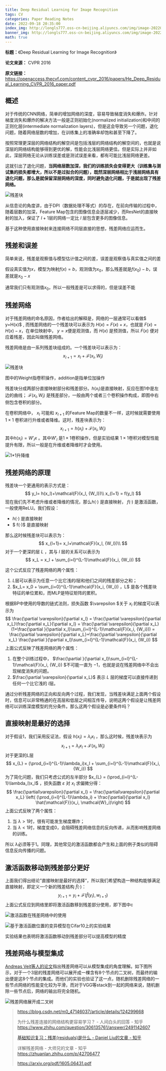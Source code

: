 ```yaml
---
title: Deep Residual Learning for Image Recognition
tags: CV
categories: Paper Reading Notes
date: 2022-09-18 20:35:00
index_img: http://longls777.oss-cn-beijing.aliyuncs.com/img/image-20220918203856759.png
banner_img: http://longls777.oss-cn-beijing.aliyuncs.com/img/image-20220918203856759.png
math: true
---
```


**标题：**《Deep Residual Learning for Image Recognition》

**论文来源：** CVPR 2016

**原文链接：** https://openaccess.thecvf.com/content_cvpr_2016/papers/He_Deep_Residual_Learning_CVPR_2016_paper.pdf



## 概述

对于传统的CNN网络，简单的增加网络的深度，容易导致梯度消失和爆炸。针对梯度消失和爆炸的解决方法一般是正则初始化(normalized initialization)和中间的正则化层(intermediate normalization layers)，但是这会导致另一个问题，退化问题，随着网络层数的增加，在训练集上的准确率却饱和甚至下降了。

按照常理更深层的网络结构的解空间是包括浅层的网络结构的解空间的，也就是说深层的网络结构能够得到更优的解，性能会比浅层网络更佳。但是实际上并非如此，深层网络无论从训练误差或是测试误差来看，都有可能比浅层网络更差。

这就引出了退化问题，**当网络层数加深，我们的训练损失会变得更大（训练集与测试集的损失都增大，所以不是过拟合的问题），既然深层网络相比于浅层网络具有退化问题，那么是就保留深层网络的深度，同时避免退化问题，于是就出现了残差网络。**

![残差块](http://longls777.oss-cn-beijing.aliyuncs.com/img/7c04dd8aefda47ab94902e20fb8b3b05.png)



从信息论的角度讲，由于DPI（数据处理不等式）的存在，在前向传输的过程中，随着层数的加深，Feature Map包含的图像信息会逐层减少，而ResNet的直接映射的加入，保证了 $l+1$层的网络一定比 $l$ 层包含更多的图像信息。

基于这种使用直接映射来连接网络不同层直接的思想，残差网络应运而生。

## 残差和误差

简单来说，残差是观察值与模型估计值之间的差，误差是观察值与真实值之间的差

假设真实值为$x$，模型为映射$f(x)=b$，观测值为$x_0$，那么残差就是$f(x_0)-b$，误差就是$x_0-x$

通常我们只有观测值$x_0$，所以一般残差是可以求得的，但是误差不能

## 残差网络

对于残差网络的命名原因，作者给出的解释是，网络的一层通常可以看做$ y=H(x)$ , 而残差网络的一个残差块可以表示为 $H(x)=F(x)+x$，也就是 $F(x)=H(x)−x$，在单位映射中， $y=x$便是观测值，而 $H(x)$ 是预测值，所以 $F(x)$ 便对应着残差，因此叫做残差网络。



残差网络是由一系列残差块组成的。一个残差块可以表示为：
$$
x_{l+1}=x_l+\mathcal{F}(x_l,W_l)
$$


![残差块](http://longls777.oss-cn-beijing.aliyuncs.com/img/v2-bd76d0f10f84d74f90505eababd3d4a1_b.jpg)

图中的Weight指卷积操作，addition是指单位加操作

残差块分成两部分直接映射部分和残差部分。$h(x_l)$是直接映射，反应在图1中是左边的曲线； $\mathcal{F}(x_l, {W_l})$ 是残差部分，一般由两个或者三个卷积操作构成，即图中右侧包含卷积的部分。

在卷积网络中， $x_l$ 可能和 $x_{l+1}$ 的Feature Map的数量不一样，这时候就需要使用 $1\times1$ 卷积进行升维或者降维。这时，残差块表示为：
$$
x_{l+1}= h(x_l)+\mathcal{F}(x_l, {W_l})
$$
其中$h(x_l) = W'_lx$ 。其中$W'_l$ 是$1\times1$卷积操作，但是实验结果 $1\times1$卷积对模型性能提升有限，所以一般是在升维或者降维时才会使用。

![1*1升降维](http://longls777.oss-cn-beijing.aliyuncs.com/img/v2-54d11fdb5da318615fae5f579f68c31a_b.jpg)

## 残差网络的原理

残差块一个更通用的表示方式是：
$$
y_l= h(x_l)+\mathcal{F}(x_l, {W_l})\\
x_{l+1} = f(y_l)
$$
现在我们先不考虑升维或者降维的情况，那么$h(\cdot)$ 是直接映射， $f(\cdot)$ 是激活函数，一般使用ReLU。我们假设：

- $h(⋅)$ 是直接映射
- $ f(⋅)$ 是直接映射

那么这时候残差块可以表示为：
$$
x_{l+1}= x_l+\mathcal{F}(x_l, {W_l})\\
$$
对于一个更深的层 $L$ ，其与 $l$ 层的关系可以表示为
$$
x_L = x_l + \sum_{i=l}^{L-1}\mathcal{F}(x_i, {W_i})
$$


这个公式反应了残差网络的两个属性：

1.  $L$层可以表示为任意一个比它浅的$l$层和他们之间的残差部分之和；
2. $x_L= x_0 + \sum_{i=0}^{L-1}\mathcal{F}(x_i, {W_i}) $，$L$ 是各个残差块特征的单位累和，而MLP是特征矩阵的累积。

根据BP中使用的导数的链式法则，损失函数 $\varepsilon $关于 $x_l$ 的梯度可以表示为
$$
\frac{\partial \varepsilon}{\partial x_l} = \frac{\partial \varepsilon}{\partial x_L}\frac{\partial x_L}{\partial x_l} = \frac{\partial \varepsilon}{\partial x_L}(1+\frac{\partial }{\partial x_l}\sum_{i=l}^{L-1}\mathcal{F}(x_i, {W_i})) = \frac{\partial \varepsilon}{\partial x_L}+\frac{\partial \varepsilon}{\partial x_L} \frac{\partial }{\partial x_l}\sum_{i=l}^{L-1}\mathcal{F}(x_i, {W_i})
$$
上面公式反映了残差网络的两个属性：

1. 在整个训练过程中， $\frac{\partial }{\partial x_l}\sum_{i=l}^{L-1}\mathcal{F}(x_i, {W_i}) $不可能一直为 $−1$，也就是说在残差网络中不会出现梯度消失的问题。
2. $\frac{\partial \varepsilon}{\partial x_L}$ 表示 $L$ 层的梯度可以直接传递到任何一个比它浅的 $l$层。

通过分析残差网络的正向和反向两个过程，我们发现，当残差块满足上面两个假设时，信息可以非常畅通的在高层和低层之间相互传导，说明这两个假设是让残差网络可以训练深度模型的充分条件。那么这两个假设是必要条件吗？

## 直接映射是最好的选择

对于假设1，我们采用反证法，假设 $h(x_l) = \lambda_l x_l$ ，那么这时候，残差块表示为
$$
x_{l+1} = \lambda_lx_l + \mathcal{F}(x_l, {W_l})
$$
对于更深的L层
$$
x_{L} = (\prod_{i=l}^{L-1}\lambda_i)x_l + \sum_{i=l}^{L-1}\mathcal{F}(x_i, {W_i})
$$
为了简化问题，我们只考虑公式的左半部分 $x_{L} = (\prod_{i=l}^{L-1}\lambda_l)x_l$ ，损失函数 $\varepsilon$ 对 $x_l$ 求偏微分得：
$$
\frac{\partial\varepsilon}{\partial x_l} = \frac{\partial\varepsilon}{\partial x_L} \left( (\prod_{i=l}^{L-1}\lambda_i) + \frac{\partial}{\partial x_l} \hat{\mathcal{F}}(x_i, \mathcal{W}_i)\right)
$$
上面公式反映了两个属性：

1. 当 $\lambda>1$时，很有可能发生梯度爆炸；
2. 当 $\lambda<1$时，梯度变成0，会阻碍残差网络信息的反向传递，从而影响残差网络的训练。

所以 $\lambda$必须等于1。同理，其他常见的激活函数都会产生和上面的例子类似的阻碍信息反向传播的问题。

## 激活函数移动到残差部分更好

上面我们得出结论”直接映射是最好的选择”，所以我们希望构造一种结构能够满足直接映射，即定义一个新的残差结构 $\hat{f}(\cdot)$：
$$
y_{l+1} = y_l + \mathcal{F}(\hat{f}(y_l), w_{l+1})
$$
上面公式反应到网络里即将激活函数移到残差部分使用，即下图中c

![激活函数在残差网络中的使用](http://longls777.oss-cn-beijing.aliyuncs.com/img/v2-1c02c8b95a7916ad759a98507fb26079_b.jpg)

![基于激活函数位置的变异模型在Cifar10上的实验结果](http://longls777.oss-cn-beijing.aliyuncs.com/img/v2-ffe81dab49de5306fb001e1da7de7ce3_b.jpg)



实验结果也表明将激活函数移动到残差部分可以提高模型的精度

## 残差网络与模型集成

[Andreas Veit等人的论文](https://arxiv.org/pdf/1605.06431.pdf)指出残差网络可以从模型集成的角度理解。如下图所示，对于一个3层的残差网络可以展开成一棵含有8个节点的二叉树，而最终的输出便是这8个节点的集成。而他们的实验也验证了这一点，随机删除残差网络的一些节点网络的性能变化较为平滑，而对于VGG等stack到一起的网络来说，随机删除一些节点后，网络的输出将完全随机。

![残差网络展开成二叉树](http://longls777.oss-cn-beijing.aliyuncs.com/img/v2-cbf6ce3da2669335e119a2f222afa6f5_b.jpg)



> https://blog.csdn.net/m0_47146037/article/details/124299668
>
> 为什么残差连接的网络结构更容易学习？ - 人间白头的回答 - 知乎 https://www.zhihu.com/question/306135761/answer/2491142607
>
> [基础知识复习：残差(residuals)是什么 - Daniel Liu的文章 - 知乎](https://zhuanlan.zhihu.com/p/98643701)
>
> 详解残差网络 - 大师兄的文章 - 知乎 https://zhuanlan.zhihu.com/p/42706477
>
> https://arxiv.org/pdf/1605.06431.pdf

